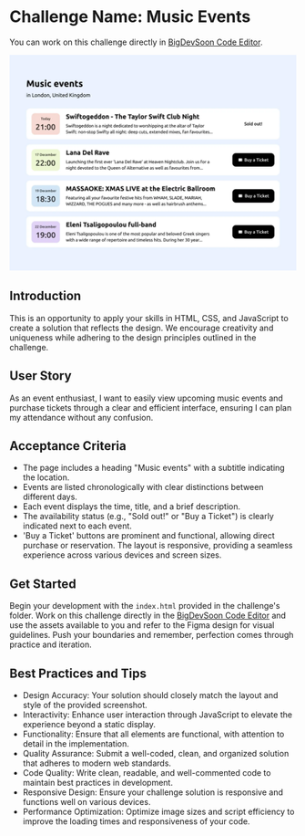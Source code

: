 # Challenge Name: Music Events

You can work on this challenge directly in [BigDevSoon Code Editor](https://app.bigdevsoon.me/challenges/music-events/browser).

![Music Events Design](./design.png)

## Introduction

This is an opportunity to apply your skills in HTML, CSS, and JavaScript to create a solution that reflects the design. We encourage creativity and uniqueness while adhering to the design principles outlined in the challenge.

## User Story

As an event enthusiast, I want to easily view upcoming music events and purchase tickets through a clear and efficient interface, ensuring I can plan my attendance without any confusion.

## Acceptance Criteria

- The page includes a heading "Music events" with a subtitle indicating the location.
- Events are listed chronologically with clear distinctions between different days.
- Each event displays the time, title, and a brief description.
- The availability status (e.g., "Sold out!" or "Buy a Ticket") is clearly indicated next to each event.
- 'Buy a Ticket' buttons are prominent and functional, allowing direct purchase or reservation.
  The layout is responsive, providing a seamless experience across various devices and screen sizes.

## Get Started

Begin your development with the `index.html` provided in the challenge's folder. Work on this challenge directly in the [BigDevSoon Code Editor](https://app.bigdevsoon.me/challenges/music-events/browser) and use the assets available to you and refer to the Figma design for visual guidelines. Push your boundaries and remember, perfection comes through practice and iteration.

## Best Practices and Tips

- Design Accuracy: Your solution should closely match the layout and style of the provided screenshot.
- Interactivity: Enhance user interaction through JavaScript to elevate the experience beyond a static display.
- Functionality: Ensure that all elements are functional, with attention to detail in the implementation.
- Quality Assurance: Submit a well-coded, clean, and organized solution that adheres to modern web standards.
- Code Quality: Write clean, readable, and well-commented code to maintain best practices in development.
- Responsive Design: Ensure your challenge solution is responsive and functions well on various devices.
- Performance Optimization: Optimize image sizes and script efficiency to improve the loading times and responsiveness of your code.
